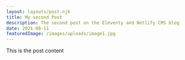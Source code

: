 ```yaml
---
layout: layouts/post.njk
title: My second Post
description: The second post on the Eleventy and Netlify CMS blog
date: 2021-08-11
featuredImage: /images/uploads/image1.jpg
---
```


This is the post content